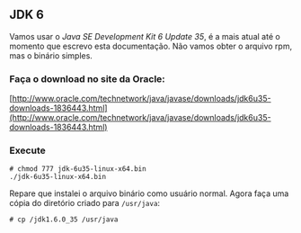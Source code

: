 JDK 6
---

Vamos usar o _Java SE Development Kit 6 Update 35_, 
é a mais atual até o momento que escrevo esta documentação. Não vamos obter o arquivo rpm, mas o binário simples.


### Faça o download no site da Oracle:                
[http://www.oracle.com/technetwork/java/javase/downloads/jdk6u35-downloads-1836443.html](http://www.oracle.com/technetwork/java/javase/downloads/jdk6u35-downloads-1836443.html)
    

### Execute 

    # chmod 777 jdk-6u35-linux-x64.bin
    ./jdk-6u35-linux-x64.bin

Repare que instalei o arquivo binário como usuário normal. Agora faça uma cópia do diretório criado para `/usr/java`: 

    # cp /jdk1.6.0_35 /usr/java
